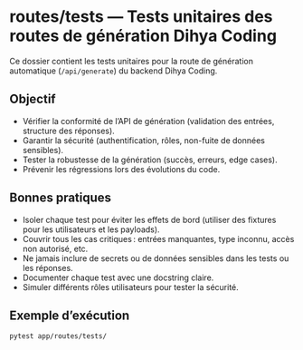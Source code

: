 # routes/tests — Tests unitaires des routes de génération Dihya Coding

Ce dossier contient les tests unitaires pour la route de génération automatique (`/api/generate`) du backend Dihya Coding.

## Objectif

- Vérifier la conformité de l’API de génération (validation des entrées, structure des réponses).
- Garantir la sécurité (authentification, rôles, non-fuite de données sensibles).
- Tester la robustesse de la génération (succès, erreurs, edge cases).
- Prévenir les régressions lors des évolutions du code.

## Bonnes pratiques

- Isoler chaque test pour éviter les effets de bord (utiliser des fixtures pour les utilisateurs et les payloads).
- Couvrir tous les cas critiques : entrées manquantes, type inconnu, accès non autorisé, etc.
- Ne jamais inclure de secrets ou de données sensibles dans les tests ou les réponses.
- Documenter chaque test avec une docstring claire.
- Simuler différents rôles utilisateurs pour tester la sécurité.

## Exemple d’exécution

```bash
pytest app/routes/tests/